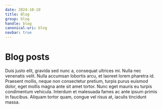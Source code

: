 ```yaml
---
date: 2024-10-10
title: Blog
group: blog
handle: blog
canonical-uri: blog
navbar: true
---
```


# Blog posts

Duis justo elit, gravida sed nunc a, consequat ultrices mi. Nulla nec venenatis velit. Nulla accumsan lobortis arcu, et laoreet lorem pharetra id. Praesent mollis, neque non consectetur pretium, turpis purus euismod dolor, eget mollis magna ante sit amet tortor. Nunc eget mauris eu turpis condimentum vehicula. Interdum et malesuada fames ac ante ipsum primis in faucibus. Aliquam tortor quam, congue vel risus at, iaculis tincidunt massa.